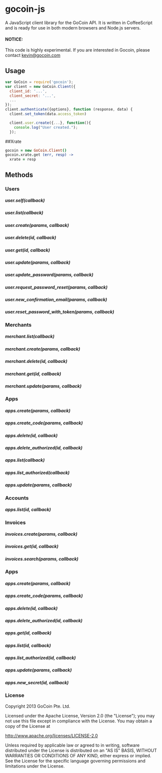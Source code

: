gocoin-js
===========

A JavaScript client library for the GoCoin API. It is written in CoffeeScript
and is ready for use in both modern browsers and Node.js servers.

#### NOTICE:
This code is highly experimental. If you are interested in Gocoin, please contact kevin@gocoin.com

## Usage

```js
var GoCoin = require('gocoin');
var client = new GoCoin.Client({
  client_id: '...',
  client_secret: '...',
  ...
});
client.authenticate({options}, function (response, data) {
  client.set_token(data.access_token)

  client.user.create({...}, function(){
    console.log("User created.");
  });
```

##Xrate
```coffee
gocoin = new GoCoin.Client()
gocoin.xrate.get (err, resp) ->
  xrate = resp
```

## Methods

### Users

##### user.self(callback)
##### user.list(callback)
##### user.create(params, callback)
##### user.delete(id, callback)
##### user.get(id, callback)
##### user.update(params, callback)
##### user.update_password(params, callback)
##### user.request_password_reset(params, callback)
##### user.new_confirmation_email(params, callback)
##### user.reset_password_with_token(params, callback)


### Merchants

##### merchant.list(callback)
##### merchant.create(params, callback)
##### merchant.delete(id, callback)
##### merchant.get(id, callback)
##### merchant.update(params, callback)


### Apps

##### apps.create(params, callback)
##### apps.create_code(params, callback)
##### apps.delete(id, callback)
##### apps.delete_authorized(id, callback)
##### apps.list(callback)
##### apps.list_authorized(callback)
##### apps.update(params, callback)


### Accounts

##### apps.list(id, callback)


### Invoices

##### invoices.create(params, callback)
##### invoices.get(id, callback)
##### invoices.search(params, callback)


### Apps

##### apps.create(params, callback)
##### apps.create_code(params, callback)
##### apps.delete(id, callback)
##### apps.delete_authorized(id, callback)
##### apps.get(id, callback)
##### apps.list(id, callback)
##### apps.list_authorized(id, callback)
##### apps.update(params, callback)
##### apps.new_secret(id, callback)


### License

Copyright 2013 GoCoin Pte. Ltd.

Licensed under the Apache License, Version 2.0 (the "License");
you may not use this file except in compliance with the License.
You may obtain a copy of the License at

   http://www.apache.org/licenses/LICENSE-2.0

Unless required by applicable law or agreed to in writing, software
distributed under the License is distributed on an "AS IS" BASIS,
WITHOUT WARRANTIES OR CONDITIONS OF ANY KIND, either express or implied.
See the License for the specific language governing permissions and
limitations under the License.